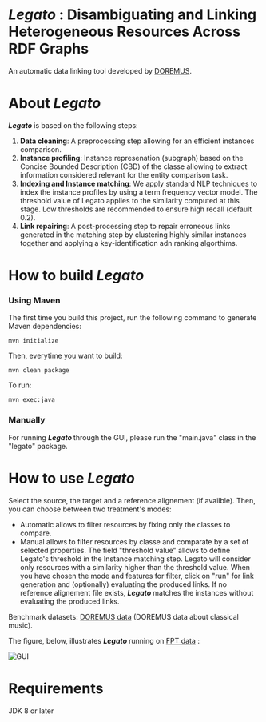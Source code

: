 # <b> <i> Legato </i> : Disambiguating and Linking Heterogeneous Resources Across RDF Graphs </b>

An automatic data linking tool developed by [DOREMUS][3].

<b> About <i> Legato </i> </b>
========
<b> <i> Legato </i> </b> is based on the following steps:
1. **Data cleaning**: A preprocessing step allowing for an efficient instances comparison.
2. **Instance profiling**: Instance represenation (subgraph) based on the Concise Bounded Description (CBD) of the classe allowing to extract information considered relevant for the entity comparison task.
3. **Indexing and Instance matching**: We apply standard NLP techniques to index the instance profiles by using a term frequency vector model. The threshold value of Legato applies to the similarity computed at this stage. Low thresholds are recommended to ensure high recall (default 0.2). 
4. **Link repairing**: A post-processing step to repair erroneous links generated in the matching step by clustering highly similar instances together and applying a key-identification adn ranking algorthims.

<b> How to build <i> Legato </i> </b>
========
### Using Maven
The first time you build this project, run the following command to generate Maven dependencies:
```
mvn initialize
```
Then, everytime you want to build:
```
mvn clean package
```
To run:
```
mvn exec:java
```

### Manually
For running <b> <i> Legato </i> </b> through the GUI, please run the "main.java" class in the "legato" package.

<b> How to use <i> Legato </i> </b>
========
Select the source, the target and a reference alignement (if availble). Then, you can choose between two treatment's modes:
- Automatic allows to filter resources by fixing only the classes to compare.
- Manual allows to filter resources by classe and comparate by a set of selected properties.
The field "threshold value" allows to define Legato's threshold in the Instance matching step. Legato will consider only resources with a similarity higher than the threshold value.
When you have chosen the mode and features for filter, click on "run" for link generation and (optionally) evaluating the produced links. If no reference alignement file exists, <b> <i> Legato </i> </b> matches the instances without evaluating the produced links.


Benchmark datasets: [DOREMUS data][1] (DOREMUS data about classical music).

The figure, below, illustrates <b> <i> Legato </i> </b>  running on [FPT data][2] :

![GUI](img/legato1.png)

<b> Requirements </b>
========
JDK 8 or later

[1]: https://github.com/DOREMUS-ANR/doremus-playground

[2]: https://github.com/DOREMUS-ANR/doremus-playground/tree/master/DS_FP

[3]: http://www.doremus.org/
